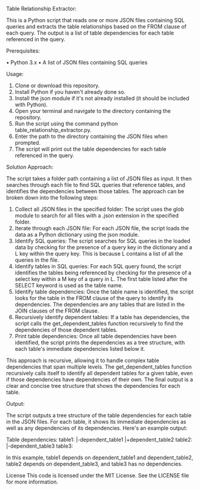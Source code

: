 Table Relationship Extractor:

This is a Python script that reads one or more JSON files containing SQL queries and extracts the table relationships based on the FROM clause of each query. The output is a list of table dependencies for each table referenced in the query.

Prerequisites:

•	Python 3.x 
•	A list of JSON files containing SQL queries

Usage:

1.	Clone or download this repository.
2.	Install Python if you haven't already done so.
3.	Install the json module if it's not already installed (it should be included with Python).
4.	Open your terminal and navigate to the directory containing the repository.
5.	Run the script using the command python table_relationship_extractor.py.
6.	Enter the path to the directory containing the JSON files when prompted.
7.	The script will print out the table dependencies for each table referenced in the query.


Solution Approach:

The script takes a folder path containing a list of JSON files as input. It then searches through each file to find SQL queries that reference tables, and identifies the dependencies between those tables. The approach can be broken down into the following steps:
1.	Collect all JSON files in the specified folder: The script uses the glob module to search for all files with a .json extension in the specified folder.
2.	Iterate through each JSON file: For each JSON file, the script loads the data as a Python dictionary using the json module.
3.	Identify SQL queries: The script searches for SQL queries in the loaded data by checking for the presence of a query key in the dictionary and a L key within the query key. This is because L contains a list of all the queries in the file.
4.	Identify tables in SQL queries: For each SQL query found, the script identifies the tables being referenced by checking for the presence of a select key within a M key of a query in L. The first table listed after the SELECT keyword is used as the table name.
5.	Identify table dependencies: Once the table name is identified, the script looks for the table in the FROM clause of the query to identify its dependencies. The dependencies are any tables that are listed in the JOIN clauses of the FROM clause.
6.	Recursively identify dependent tables: If a table has dependencies, the script calls the get_dependent_tables function recursively to find the dependencies of those dependent tables.
7.	Print table dependencies: Once all table dependencies have been identified, the script prints the dependencies as a tree structure, with each table's immediate dependencies listed below it.

This approach is recursive, allowing it to handle complex table dependencies that span multiple levels. The get_dependent_tables function recursively calls itself to identify all dependent tables for a given table, even if those dependencies have dependencies of their own. The final output is a clear and concise tree structure that shows the dependencies for each table.


Output:

The script outputs a tree structure of the table dependencies for each table in the JSON files. For each table, it shows its immediate dependencies as well as any dependencies of its dependencies. Here's an example output:

Table dependencies: 
table1: 
  |-dependent_table1 
  |+dependent_table2 
table2: 
  |-dependent_table3 
table3: 

In this example, table1 depends on dependent_table1 and dependent_table2, table2 depends on dependent_table3, and table3 has no dependencies.


License
This code is licensed under the MIT License. See the LICENSE file for more information.


